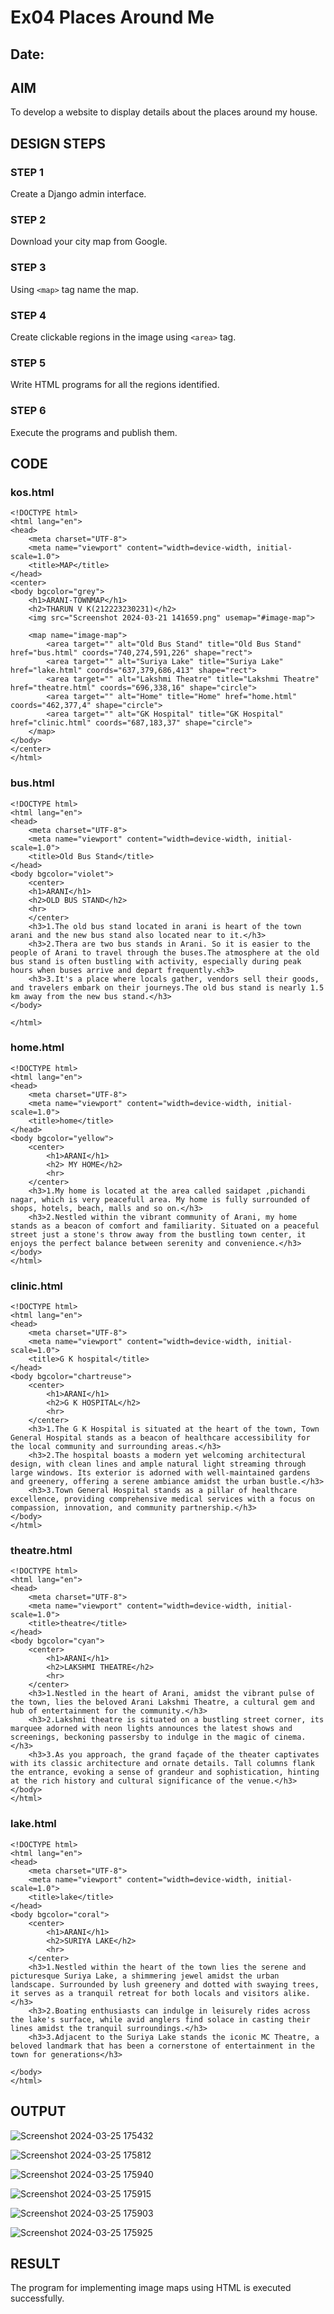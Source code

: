 # Ex04 Places Around Me
## Date: 

## AIM
To develop a website to display details about the places around my house.

## DESIGN STEPS

### STEP 1
Create a Django admin interface.

### STEP 2
Download your city map from Google.

### STEP 3
Using ```<map>``` tag name the map.

### STEP 4
Create clickable regions in the image using ```<area>``` tag.

### STEP 5
Write HTML programs for all the regions identified.

### STEP 6
Execute the programs and publish them.

## CODE
### kos.html
```
<!DOCTYPE html>
<html lang="en">
<head>
    <meta charset="UTF-8">
    <meta name="viewport" content="width=device-width, initial-scale=1.0">
    <title>MAP</title>
</head>
<center>
<body bgcolor="grey">
    <h1>ARANI-TOWNMAP</h1>
    <h2>THARUN V K(212223230231)</h2>
    <img src="Screenshot 2024-03-21 141659.png" usemap="#image-map">

    <map name="image-map">
        <area target="" alt="Old Bus Stand" title="Old Bus Stand" href="bus.html" coords="740,274,591,226" shape="rect">
        <area target="" alt="Suriya Lake" title="Suriya Lake" href="lake.html" coords="637,379,686,413" shape="rect">
        <area target="" alt="Lakshmi Theatre" title="Lakshmi Theatre" href="theatre.html" coords="696,338,16" shape="circle">
        <area target="" alt="Home" title="Home" href="home.html" coords="462,377,4" shape="circle">
        <area target="" alt="GK Hospital" title="GK Hospital" href="clinic.html" coords="687,183,37" shape="circle">
    </map>
</body>
</center>
</html>
```
### bus.html
```
<!DOCTYPE html>
<html lang="en">
<head>
    <meta charset="UTF-8">
    <meta name="viewport" content="width=device-width, initial-scale=1.0">
    <title>Old Bus Stand</title>
</head>
<body bgcolor="violet">
    <center>
    <h1>ARANI</h1>
    <h2>OLD BUS STAND</h2>
    <hr>
    </center>
    <h3>1.The old bus stand located in arani is heart of the town arani and the new bus stand also located near to it.</h3>
    <h3>2.Thera are two bus stands in Arani. So it is easier to the people of Arani to travel through the buses.The atmosphere at the old bus stand is often bustling with activity, especially during peak hours when buses arrive and depart frequently.<h3>
    <h3>3.It's a place where locals gather, vendors sell their goods, and travelers embark on their journeys.The old bus stand is nearly 1.5 km away from the new bus stand.</h3>
</body>

</html>
```
### home.html
```
<!DOCTYPE html>
<html lang="en">
<head>
    <meta charset="UTF-8">
    <meta name="viewport" content="width=device-width, initial-scale=1.0">
    <title>home</title>
</head>
<body bgcolor="yellow">
    <center>
        <h1>ARANI</h1>
        <h2> MY HOME</h2>
        <hr>
    </center>
    <h3>1.My home is located at the area called saidapet ,pichandi nagar, which is very peacefull area. My home is fully surrounded of shops, hotels, beach, malls and so on.</h3>
    <h3>2.Nestled within the vibrant community of Arani, my home stands as a beacon of comfort and familiarity. Situated on a peaceful street just a stone's throw away from the bustling town center, it enjoys the perfect balance between serenity and convenience.</h3>
</body>
</html>
```
### clinic.html
```
<!DOCTYPE html>
<html lang="en">
<head>
    <meta charset="UTF-8">
    <meta name="viewport" content="width=device-width, initial-scale=1.0">
    <title>G K hospital</title>
</head>
<body bgcolor="chartreuse">
    <center>
        <h1>ARANI</h1>
        <h2>G K HOSPITAL</h2>
        <hr>
    </center>
    <h3>1.The G K Hospital is situated at the heart of the town, Town General Hospital stands as a beacon of healthcare accessibility for the local community and surrounding areas.</h3>
    <h3>2.The hospital boasts a modern yet welcoming architectural design, with clean lines and ample natural light streaming through large windows. Its exterior is adorned with well-maintained gardens and greenery, offering a serene ambiance amidst the urban bustle.</h3>
    <h3>3.Town General Hospital stands as a pillar of healthcare excellence, providing comprehensive medical services with a focus on compassion, innovation, and community partnership.</h3>
</body>
</html>
```
### theatre.html
```
<!DOCTYPE html>
<html lang="en">
<head>
    <meta charset="UTF-8">
    <meta name="viewport" content="width=device-width, initial-scale=1.0">
    <title>theatre</title>
</head>
<body bgcolor="cyan">
    <center>
        <h1>ARANI</h1>
        <h2>LAKSHMI THEATRE</h2>
        <hr>
    </center>
    <h3>1.Nestled in the heart of Arani, amidst the vibrant pulse of the town, lies the beloved Arani Lakshmi Theatre, a cultural gem and hub of entertainment for the community.</h3>
    <h3>2.Lakshmi theatre is situated on a bustling street corner, its marquee adorned with neon lights announces the latest shows and screenings, beckoning passersby to indulge in the magic of cinema.</h3>
    <h3>3.As you approach, the grand façade of the theater captivates with its classic architecture and ornate details. Tall columns flank the entrance, evoking a sense of grandeur and sophistication, hinting at the rich history and cultural significance of the venue.</h3>
</body>
</html>
```
### lake.html
```
<!DOCTYPE html>
<html lang="en">
<head>
    <meta charset="UTF-8">
    <meta name="viewport" content="width=device-width, initial-scale=1.0">
    <title>lake</title>
</head>
<body bgcolor="coral">
    <center>
        <h1>ARANI</h1>
        <h2>SURIYA LAKE</h2>
        <hr>
    </center>
    <h3>1.Nestled within the heart of the town lies the serene and picturesque Suriya Lake, a shimmering jewel amidst the urban landscape. Surrounded by lush greenery and dotted with swaying trees, it serves as a tranquil retreat for both locals and visitors alike.</h3>
    <h3>2.Boating enthusiasts can indulge in leisurely rides across the lake's surface, while avid anglers find solace in casting their lines amidst the tranquil surroundings.</h3>
    <h3>3.Adjacent to the Suriya Lake stands the iconic MC Theatre, a beloved landmark that has been a cornerstone of entertainment in the town for generations</h3>

</body>
</html>
```
## OUTPUT
![Screenshot 2024-03-25 175432](https://github.com/tharunkumaran2006/NearMe/assets/151625188/4470c1d5-1077-449f-afab-a98800dd6252)

![Screenshot 2024-03-25 175812](https://github.com/tharunkumaran2006/NearMe/assets/151625188/2e7a70c8-5a0a-4e36-940a-6c19f36fcd33)

![Screenshot 2024-03-25 175940](https://github.com/tharunkumaran2006/NearMe/assets/151625188/9cba4d24-cb1e-4099-93bf-efac10b33fa7)

![Screenshot 2024-03-25 175915](https://github.com/tharunkumaran2006/NearMe/assets/151625188/983a6442-e92a-411f-a73f-9ea743422b5b)

![Screenshot 2024-03-25 175903](https://github.com/tharunkumaran2006/NearMe/assets/151625188/83aa2afa-fa69-4be6-8e38-1539fa5e5368)

![Screenshot 2024-03-25 175925](https://github.com/tharunkumaran2006/NearMe/assets/151625188/be81c074-4b54-44dc-a841-3054dc268893)



## RESULT
The program for implementing image maps using HTML is executed successfully.
